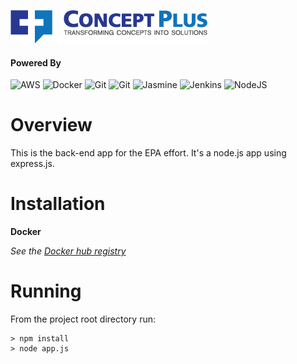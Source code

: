 ![<Concept Plus>](./src/images/cp-full-logo-colored-315x53.png)

#### Powered By

![AWS](./images/aws.png)
![Docker](./images/docker.png)
![Git](./images/git.png)
![Git](./images/github.png)
![Jasmine](./images/jasmine.png)
![Jenkins](./images/jenkins.png)
![NodeJS](./images/nodejs.png)

# Overview

This is the back-end app for the EPA effort. It's a node.js app using express.js.

# Installation

**Docker**  
  
_See the [Docker hub registry](https://registry.hub.docker.com/u/conceptplus/epa-rfi/)_

# Running

From the project root directory run:

    > npm install
    > node app.js
